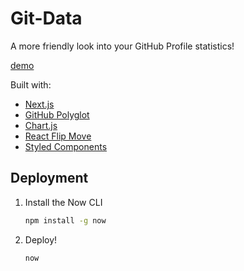 # Git-Data

A more friendly look into your GitHub Profile statistics! 

[demo]()

Built with:

- [Next.js](https://nextjs.org/)
- [GitHub Polyglot](https://github.com/IonicaBizau/node-gh-polyglot)
- [Chart.js](https://www.chartjs.org/)
- [React Flip Move](https://github.com/joshwcomeau/react-flip-move)
- [Styled Components](https://www.styled-components.com/)


## Deployment

1. Install the Now CLI

   ```bash
   npm install -g now
   ```

2. Deploy!

   ```bash
   now
   ```
